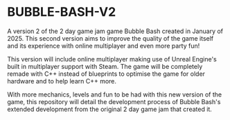 # BUBBLE-BASH-V2
A version 2 of the 2 day game jam game Bubble Bash created in January of 2025. This second version aims to improve the quality of the game itself and its experience with online multiplayer and even more party fun!

This version will include online multiplayer making use of Unreal Engine's built in multiplayer support with Steam. The game will be completely remade with C++ instead of blueprints to optimise the game for older hardware and to help learn C++ more.

With more mechanics, levels and fun to be had with this new version of the game, this repository will detail the development process of Bubble Bash's extended development from the original 2 day game jam that created it.
